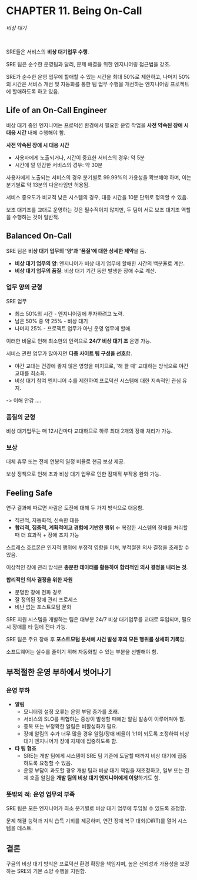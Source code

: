 # CHAPTER 11. Being On-Call

<i>비상 대기</i>

<br>

SRE들은 서비스의 **비상 대기업무 수행**.

SRE 팀은 순수한 운영팀과 달리, 문제 해결을 위한 엔지니어링 접근법을 강조.

SRE가 순수한 운영 업무에 할애할 수 있는 시간을 최대 50%로 제한하고,
나머지 50%의 시간은 서비스 개선 및 자동화를 통한 팀 업무 수행을 개선하는 엔지니어링 프로젝트에 할애하도록 하고 있음.

## Life of an On-Call Engineer

비상 대기 중인 엔지니어는 프로덕션 환경에서 필요한 운영 작업을 **사전 약속된 장애 시 대응 시간** 내에 수행해야 함.

**사전 약속된 장애 시 대응 시간**

- 사용자에게 노출되거나, 시간이 중요한 서비스의 경우: 약 5분
- 시간에 덜 민감한 서비스의 경우: 약 30분

사용자에게 노출되는 서비스의 경우 분기별로 99.99%의 가용성을 확보해야 하며, 이는 분기별로 약 13분의 다운타임만 허용됨.

서비스 중요도가 비교적 낮은 시스템의 경우, 대응 시간을 10분 단위로 정의할 수 있음.

보조 대기조를 교대로 운영하는 것은 필수적이지 않지만, 두 팀이 서로 보조 대기조 역할을 수행하는 것이 일반적.

## Balanced On-Call

SRE 팀은 **비상 대기 업무의 '양'과 '품질'에 대한 상세한 제약**을 둠.

- **비상 대기 업무의 양**: 엔지니어가 비상 대기 업무에 할애한 시간의 백분율로 계산. 
- **비상 대기 업무의 품질**: 비상 대기 기간 동안 발생한 장애 수로 계산.

### 업무 양의 균형

SRE 업무

- 최소 50%의 시간 - 엔지니어링에 투자하려고 노력.
- 남은 50% 중 약 25% - 비상 대기
- 나머지 25% - 프로젝트 업무가 아닌 운영 업무에 할애.

이러한 비율로 인해 최소한의 인력으로 **24/7 비상 대기 조** 운영 가능.

서비스 관련 업무가 많아지면 **다중 사이트 팀 구성을 선호**함.

- 야간 교대는 건강에 좋지 않은 영향을 미치므로, '해 뜰 때' 교대하는 방식으로 야간 교대를 최소화.
- 비상 대기 참여 엔지니어 수를 제한하여 프로덕션 시스템에 대한 지속적인 관심 유지.

-> 이해 안감 ....

### 품질의 균형

비상 대기업무는 매 12시간마다 교대하므로 하루 최대 2개의 장애 처리가 가능.

### 보상

대체 휴무 또는 전체 연봉의 일정 비율로 현금 보상 제공.

보상 정책으로 인해 초과 비상 대기 업무로 인한 잠재적 부작용 완화 가능.

## Feeling Safe

연구 결과에 따르면 사람은 도전에 대해 두 가지 방식으로 대응함.

- 직관적, 자동화적, 신속한 대응
- **합리적, 집중적, 계획적이고 경험에 기반한 행위** ← 복잡한 시스템의 장애를 처리할 때 더 효과적 + 장애 조치 가능

스트레스 호르몬은 인지적 행위에 부정적 영향을 미쳐, 부적절한 의사 결정을 초래할 수 있음.

이상적인 장애 관리 방식은 **충분한 데이터를 활용하여 합리적인 의사 결정을 내리는 것**.

**합리적인 의사 결정을 위한 자원**

- 분명한 장애 전파 경로
- 잘 정의된 장애 관리 프로세스
- 비난 없는 포스트모텀 문화

SRE 지원 시스템을 개발하는 팀은 대부분 24/7 비상 대기업무를 교대로 투입되며, 필요 시 장애를 타 팀에 전파 가능.

SRE 팀은 주요 장애 후 **포스트모텀 문서에 사건 발생 후의 모든 행위를 상세히 기록**함.

소프트웨어는 실수를 줄이기 위해 자동화할 수 있는 부분을 선별해야 함.

## 부적절한 운영 부하에서 벗어나기

### 운영 부하

- **알림**
  - 모니터링 설정 오류는 운영 부담 증가를 초래.
  - 서비스의 SLO를 위협하는 증상이 발생할 때에만 알림 발송이 이루어져야 함.
  - 중복 또는 부정확한 알림은 비활성화가 필요.
  - 장애 알림의 수가 너무 많을 경우 알림/장애 비율이 1:1이 되도록 조정하여 비상 대기 엔지니어가 장애 자체에 집중하도록 함.
- **타 팀 협조**
  - SRE는 개발 팀에게 시스템이 SRE 팀 기준에 도달할 때까지 비상 대기에 집중하도록 요청할 수 있음.
  - 운영 부담이 과도할 경우 개발 팀과 비상 대기 책임을 재조정하고, 일부 또는 전체 호출 알림을 **개발 팀의 비상 대기 엔지니어에게 이양**하기도 함.
    
### 뜻밖의 적: 운영 업무의 부족

SRE 팀은 모든 엔지니어가 최소 분기별로 비상 대기 업무에 투입될 수 있도록 조정함.

문제 해결 능력과 지식 습득 기회를 제공하며, 연간 장애 복구 대회(DiRT)를 열어 시스템을 테스트.


## 결론

구글의 비상 대기 방식은 프로덕션 환경 확장을 책임지며, 
높은 신뢰성과 가용성을 보장하는 SRE의 기본 소양 수행을 지원함.


